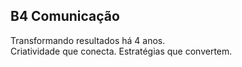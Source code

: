 ## B4 Comunicação

Transformando resultados há 4 anos.
<br>
Criatividade que conecta. Estratégias que convertem.

